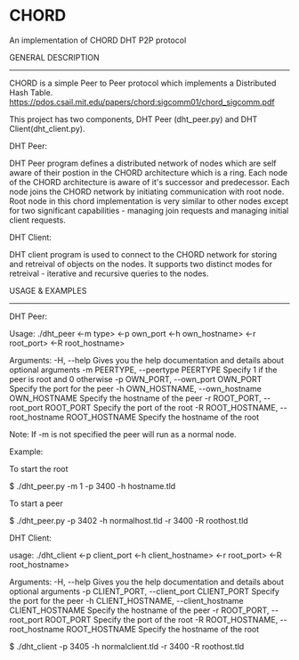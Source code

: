 # CHORD
An implementation of CHORD DHT P2P protocol

GENERAL DESCRIPTION
____________________

CHORD is a simple Peer to Peer protocol which implements a Distributed Hash Table. 
https://pdos.csail.mit.edu/papers/chord:sigcomm01/chord_sigcomm.pdf

This project has two components, DHT Peer (dht_peer.py) and DHT Client(dht_client.py).

DHT Peer:

DHT Peer program defines a distributed network of nodes which are self aware of their postion in the CHORD architecture which is a ring. Each node of the CHORD architecture is aware of it's successor and predecessor. Each node joins the CHORD network by initiating communication with root node. Root node in this chord implementation is very similar to other nodes except for two significant capabilities - managing join requests and managing initial client requests.

DHT Client:

DHT client program is used to connect to the CHORD network for storing and retreival of objects on the nodes. It supports two distinct modes for retreival - iterative and recursive queries to the nodes.

USAGE & EXAMPLES
_________________

DHT Peer:

Usage: ./dht_peer <-m type> <-p own_port <-h own_hostname> <-r root_port> <-R root_hostname>

Arguments:
  -H, --help            Gives you the help documentation and details about
                        optional arguments
  -m PEERTYPE, --peertype PEERTYPE
                        Specify 1 if the peer is root and 0 otherwise
  -p OWN_PORT, --own_port OWN_PORT
                        Specify the port for the peer
  -h OWN_HOSTNAME, --own_hostname OWN_HOSTNAME
                        Specify the hostname of the peer
  -r ROOT_PORT, --root_port ROOT_PORT
                        Specify the port of the root
  -R ROOT_HOSTNAME, --root_hostname ROOT_HOSTNAME
                        Specify the hostname of the root

Note: If -m is not specified the peer will run as a normal node.

Example:

To start the root

$ ./dht_peer.py -m 1 -p 3400 -h hostname.tld

To start a peer

$ ./dht_peer.py -p 3402 -h normalhost.tld -r 3400 -R roothost.tld

DHT Client:

usage: ./dht_client <-p client_port <-h client_hostname> <-r root_port> <-R root_hostname>

Arguments:
  -H, --help            Gives you the help documentation and details about
                        optional arguments
  -p CLIENT_PORT, --client_port CLIENT_PORT
                        Specify the port for the peer
  -h CLIENT_HOSTNAME, --client_hostname CLIENT_HOSTNAME
                        Specify the hostname of the peer
  -r ROOT_PORT, --root_port ROOT_PORT
                        Specify the port of the root
  -R ROOT_HOSTNAME, --root_hostname ROOT_HOSTNAME
                        Specify the hostname of the root

$ ./dht_client -p 3405 -h normalclient.tld -r 3400 -R roothost.tld

